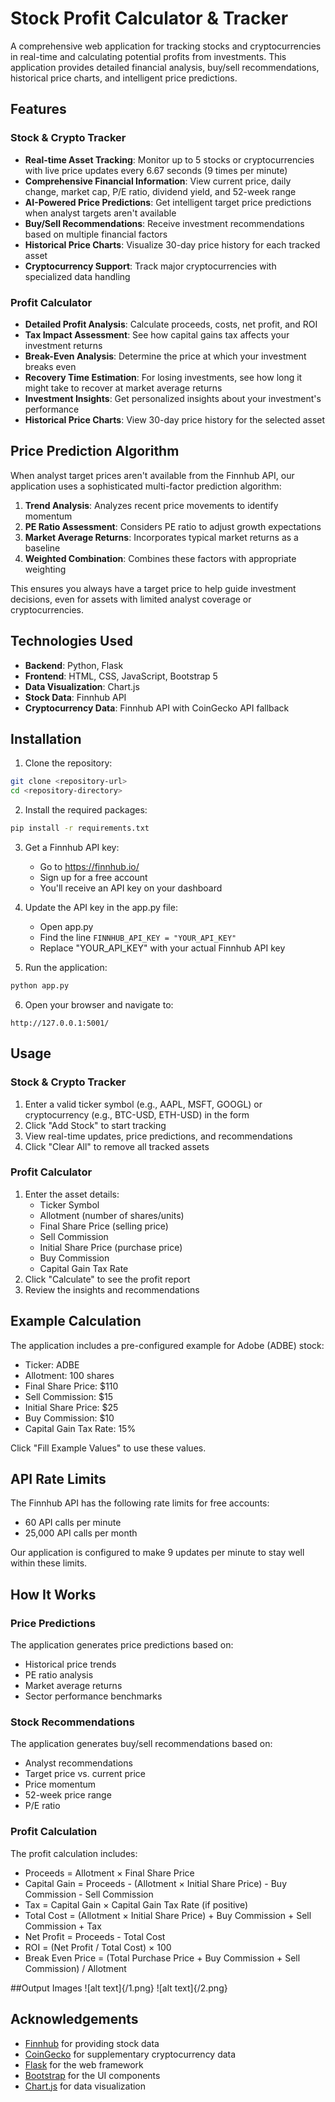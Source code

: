 # Stock Profit Calculator & Tracker

A comprehensive web application for tracking stocks and cryptocurrencies in real-time and calculating potential profits from investments. This application provides detailed financial analysis, buy/sell recommendations, historical price charts, and intelligent price predictions.

## Features

### Stock & Crypto Tracker
- **Real-time Asset Tracking**: Monitor up to 5 stocks or cryptocurrencies with live price updates every 6.67 seconds (9 times per minute)
- **Comprehensive Financial Information**: View current price, daily change, market cap, P/E ratio, dividend yield, and 52-week range
- **AI-Powered Price Predictions**: Get intelligent target price predictions when analyst targets aren't available
- **Buy/Sell Recommendations**: Receive investment recommendations based on multiple financial factors
- **Historical Price Charts**: Visualize 30-day price history for each tracked asset
- **Cryptocurrency Support**: Track major cryptocurrencies with specialized data handling

### Profit Calculator
- **Detailed Profit Analysis**: Calculate proceeds, costs, net profit, and ROI
- **Tax Impact Assessment**: See how capital gains tax affects your investment returns
- **Break-Even Analysis**: Determine the price at which your investment breaks even
- **Recovery Time Estimation**: For losing investments, see how long it might take to recover at market average returns
- **Investment Insights**: Get personalized insights about your investment's performance
- **Historical Price Charts**: View 30-day price history for the selected asset

## Price Prediction Algorithm

When analyst target prices aren't available from the Finnhub API, our application uses a sophisticated multi-factor prediction algorithm:

1. **Trend Analysis**: Analyzes recent price movements to identify momentum
2. **PE Ratio Assessment**: Considers PE ratio to adjust growth expectations
3. **Market Average Returns**: Incorporates typical market returns as a baseline
4. **Weighted Combination**: Combines these factors with appropriate weighting

This ensures you always have a target price to help guide investment decisions, even for assets with limited analyst coverage or cryptocurrencies.

## Technologies Used
- **Backend**: Python, Flask
- **Frontend**: HTML, CSS, JavaScript, Bootstrap 5
- **Data Visualization**: Chart.js
- **Stock Data**: Finnhub API
- **Cryptocurrency Data**: Finnhub API with CoinGecko API fallback

## Installation

1. Clone the repository:
```bash
git clone <repository-url>
cd <repository-directory>
```

2. Install the required packages:
```bash
pip install -r requirements.txt
```

3. Get a Finnhub API key:
   - Go to https://finnhub.io/
   - Sign up for a free account
   - You'll receive an API key on your dashboard

4. Update the API key in the app.py file:
   - Open app.py
   - Find the line `FINNHUB_API_KEY = "YOUR_API_KEY"`
   - Replace "YOUR_API_KEY" with your actual Finnhub API key

5. Run the application:
```bash
python app.py
```

6. Open your browser and navigate to:
```
http://127.0.0.1:5001/
```

## Usage

### Stock & Crypto Tracker
1. Enter a valid ticker symbol (e.g., AAPL, MSFT, GOOGL) or cryptocurrency (e.g., BTC-USD, ETH-USD) in the form
2. Click "Add Stock" to start tracking
3. View real-time updates, price predictions, and recommendations
4. Click "Clear All" to remove all tracked assets

### Profit Calculator
1. Enter the asset details:
   - Ticker Symbol
   - Allotment (number of shares/units)
   - Final Share Price (selling price)
   - Sell Commission
   - Initial Share Price (purchase price)
   - Buy Commission
   - Capital Gain Tax Rate
2. Click "Calculate" to see the profit report
3. Review the insights and recommendations

## Example Calculation

The application includes a pre-configured example for Adobe (ADBE) stock:
- Ticker: ADBE
- Allotment: 100 shares
- Final Share Price: $110
- Sell Commission: $15
- Initial Share Price: $25
- Buy Commission: $10
- Capital Gain Tax Rate: 15%

Click "Fill Example Values" to use these values.

## API Rate Limits

The Finnhub API has the following rate limits for free accounts:
- 60 API calls per minute
- 25,000 API calls per month

Our application is configured to make 9 updates per minute to stay well within these limits.

## How It Works

### Price Predictions
The application generates price predictions based on:
- Historical price trends
- PE ratio analysis
- Market average returns
- Sector performance benchmarks

### Stock Recommendations
The application generates buy/sell recommendations based on:
- Analyst recommendations
- Target price vs. current price
- Price momentum
- 52-week price range
- P/E ratio

### Profit Calculation
The profit calculation includes:
- Proceeds = Allotment × Final Share Price
- Capital Gain = Proceeds - (Allotment × Initial Share Price) - Buy Commission - Sell Commission
- Tax = Capital Gain × Capital Gain Tax Rate (if positive)
- Total Cost = (Allotment × Initial Share Price) + Buy Commission + Sell Commission + Tax
- Net Profit = Proceeds - Total Cost
- ROI = (Net Profit / Total Cost) × 100
- Break Even Price = (Total Purchase Price + Buy Commission + Sell Commission) / Allotment

##Output Images
![alt text]{/1.png}
![alt text]{/2.png}

## Acknowledgements
- [Finnhub](https://finnhub.io/) for providing stock data
- [CoinGecko](https://www.coingecko.com/) for supplementary cryptocurrency data
- [Flask](https://flask.palletsprojects.com/) for the web framework
- [Bootstrap](https://getbootstrap.com/) for the UI components
- [Chart.js](https://www.chartjs.org/) for data visualization 
